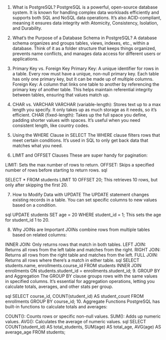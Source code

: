 1. What is PostgreSQL?
   PostgreSQL is a powerful, open-source database system. It is known for handling complex data workloads efficiently and supports both SQL and NoSQL data operations. It’s also ACID-compliant, meaning it ensures data integrity with Atomicity, Consistency, Isolation, and Durability.

2. What’s the Purpose of a Database Schema in PostgreSQL?
   A database schema organizes and groups tables, views, indexes, etc., within a database. Think of it as a folder structure that keeps things organized, prevents name conflicts, and manages data access for different users or applications.

3. Primary Key vs. Foreign Key
   Primary Key: A unique identifier for rows in a table. Every row must have a unique, non-null primary key. Each table has only one primary key, but it can be made up of multiple columns.
   Foreign Key: A column that links one table to another by referencing the primary key of another table. This helps maintain referential integrity between tables, ensuring that values match up.

4. CHAR vs. VARCHAR
   VARCHAR (variable-length): Stores text up to a max length you specify. It only takes up as much storage as it needs, so it’s efficient.
   CHAR (fixed-length): Takes up the full space you define, padding shorter values with spaces. It’s useful when you need consistent length, like country codes.

5. Using the WHERE Clause in SELECT
   The WHERE clause filters rows that meet certain conditions. It’s used in SQL to only get back data that matches what you need.

6. LIMIT and OFFSET Clauses
   These are super handy for pagination:

LIMIT: Sets the max number of rows to return.
OFFSET: Skips a specified number of rows before starting to return rows.
sql

SELECT \* FROM students LIMIT 10 OFFSET 20;
This retrieves 10 rows, but only after skipping the first 20.

7. How to Modify Data with UPDATE
   The UPDATE statement changes existing records in a table. You can set specific columns to new values based on a condition.

sql
UPDATE students
SET age = 20
WHERE student_id = 1;
This sets the age for student_id 1 to 20.

8. Why JOINs are Important
   JOINs combine rows from multiple tables based on related columns:

INNER JOIN: Only returns rows that match in both tables.
LEFT JOIN: Returns all rows from the left table and matches from the right.
RIGHT JOIN: Returns all rows from the right table and matches from the left.
FULL JOIN: Returns all rows where there’s a match in either table.
sql
SELECT students.name, enrollments.course_id
FROM students
INNER JOIN enrollments ON students.student_id = enrollments.student_id; 9. GROUP BY and Aggregation
The GROUP BY clause groups rows with the same values in specified columns. It’s essential for aggregation operations, letting you calculate totals, averages, and other stats per group.

sql
SELECT course_id, COUNT(student_id) AS student_count
FROM enrollments
GROUP BY course_id; 10. Aggregate Functions
PostgreSQL has built-in functions to calculate totals and averages:

COUNT(): Counts rows or specific non-null values.
SUM(): Adds up numeric values.
AVG(): Calculates the average of numeric values.
sql
SELECT COUNT(student_id) AS total_students,
SUM(age) AS total_age,
AVG(age) AS average_age
FROM students;

